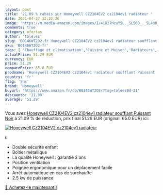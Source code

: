 ```yaml
---
layout: post
title: '21.09 % rabais sur Honeywell CZ2104EV2 cz2104ev1 radiateur '
date: 2021-04-27 12:22:20
image: 'https://m.media-amazon.com/images/I/41X37McuY5L._SL500_._SL400_.jpg'
comments: true
category: ofertas
author: 'tole.es'
slug: 'B0146WT2O2-fr Honeywell CZ2104EV2 cz2104ev1 radiateur soufflant Puissant...'
sku: 'B0146WT2O2-fr'
tags: [ 'Chauffage et climatisation','Cuisine et Maison','Radiateurs','Radiateurs électriques','honeywell', ]
actualPrice: 51.29 EUR
currency: EUR
price: 51.29
comparePrice: 65.0 EUR
prodname: 'Honeywell CZ2104EV2 cz2104ev1 radiateur soufflant Puissant  Noir'
country: 'fr'
flag: '🇫🇷'
brand: 'Honeywell'
buyurl: 'https://www.amazon.fr/dp/B0146WT2O2/?tag=tolees0d-21'
descuento: '21.09'
average: '51.29'
---
```


Vous avez [Honeywell CZ2104EV2 cz2104ev1 radiateur soufflant Puissant  Noir](https://www.amazon.fr/dp/B0146WT2O2/?tag=tolees0d-21)  à  21.09 % de réduction, prix final  51.29 EUR (original: 65.0 EUR) ici:

[![Honeywell CZ2104EV2 cz2104ev1 radiateur ](https://m.media-amazon.com/images/I/41X37McuY5L._SL500_._SL400_.jpg)](https://www.amazon.fr/dp/B0146WT2O2/?tag=tolees0d-21)

ℹ️:

- Double sécurité enfant
- Boîtier métallique
- La qualité Honeywell : garantie 3 ans
- Position ventilation
- Poignée ergonomique pour un déplacement facile
- Arrêt automatique en cas de surchauffe
- 2.5 kw de puissance

[🛒 Achetez-le maintenant!!](https://www.amazon.fr/dp/B0146WT2O2/?tag=tolees0d-21)
